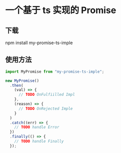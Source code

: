 # 一个基于 ts 实现的 Promise

## 下载

npm install my-promise-ts-imple

## 使用方法

```javascript
import MyPromise from "my-promise-ts-imple";

new MyPromise()
  .then(
    (val) => {
      // TODO OnFulfiilled Impl
    },
    (reason) => {
      // TODO OnRejected Imple
    }
  )
  .catch((err) => {
    // TODO handle Error
  })
  .finally(() => {
    // TODO handle Finally
  });
```
